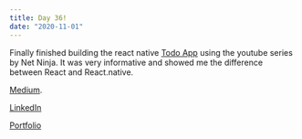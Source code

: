 ```yaml
---
title: Day 36!
date: "2020-11-01"
---
```


Finally finished building the react native [Todo App](https://github.com/jokale/TodoAppRN) using the youtube series by Net Ninja. It was very informative and showed me the difference between React and React.native.






[Medium](https://medium.com/@kalemajoanna).

[LinkedIn](https://www.linkedin.com/in/joanna-e-kalema-a5a5b4136/)

[Portfolio](https://joannathedeveloper.netlify.app/)

